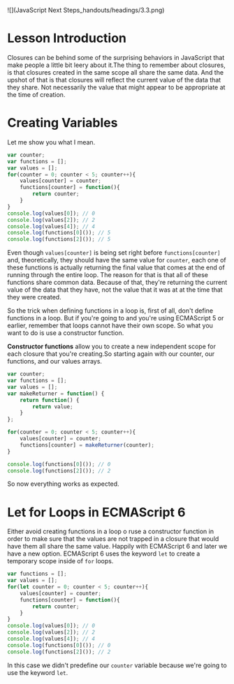 ![](JavaScript Next Steps_handouts/headings/3.3.png)

# Lesson Introduction

Closures can be behind some of the surprising behaviors in JavaScript that make people a little bit leery about it.The thing to remember about closures, is that closures created in the same scope all share the same data. And the upshot of that is that closures will reflect the current value of the data that they share. Not necessarily the value that might appear to be appropriate at the time of creation.

# Creating Variables

Let me show you what I mean.

```js
var counter;
var functions = [];
var values = [];
for(counter = 0; counter < 5; counter++){
	values[counter] = counter;
	functions[counter] = function(){
		return counter;
	}
}
console.log(values[0]); // 0
console.log(values[2]); // 2
console.log(values[4]); // 4
console.log(functions[0]()); // 5
console.log(functions[2]()); // 5
```

Even though `values[counter]` is being set right before `functions[counter]` and, theoretically, they should have the same value for `counter`, each one of these functions is actually returning the final value that comes at the end of running through the entire loop. The reason for that is that all of these functions share common data. Because of that, they're returning the current value of the data that they have, not the value that it was at at the time that they were created.

So the trick when defining functions in a loop is, first of all, don't define functions in a loop. But if you're going to and you're using ECMAScript 5 or earlier, remember that loops cannot have their own scope. So what you want to do is use a constructor function.

**Constructor functions** allow you to create a new independent scope for each closure that you're creating.So starting again with our counter, our functions, and our values arrays.

```js
var counter;
var functions = [];
var values = [];
var makeReturner = function() {
	return function() {
		return value;
	}
};

for(counter = 0; counter < 5; counter++){
	values[counter] = counter;
	functions[counter] = makeReturner(counter);
}

console.log(functions[0]()); // 0
console.log(functions[2]()); // 2
```

So now everything works as expected.

# Let for Loops in ECMAScript 6

Either avoid creating functions in a loop o ruse a constructor function in order to make sure that the values are not trapped in a closure that would have them all share the same value. Happily with ECMAScript 6 and later we have a new option. ECMAScript 6 uses the keyword `let` to create a temporary scope inside of `for` loops.

```js
var functions = [];
var values = [];
for(let counter = 0; counter < 5; counter++){
	values[counter] = counter;
	functions[counter] = function(){
		return counter;
	}
}
console.log(values[0]); // 0
console.log(values[2]); // 2
console.log(values[4]); // 4
console.log(functions[0]()); // 0
console.log(functions[2]()); // 2
```

In this case we didn't predefine our `counter` variable because we're going to use the keyword `let`.
